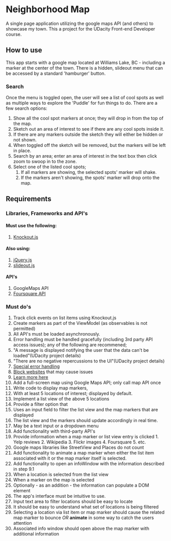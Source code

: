 # Neighborhood Map
A single page application utilizing the google maps API (and others) to showcase my town.  This a project for the UDacity Front-end Developer course.

## How to use
This app starts with a google map located at Williams Lake, BC - including a marker at the center of the town.  There is a hidden, slideout menu that can be accessed by a standard 'hamburger' button.
### Search
Once the menu is toggled open, the user will see a list of cool spots as well as multiple ways to explore the 'Puddle' for fun things to do.  There are a few search options:
1. Show all the cool spot markers at once; they will drop in from the top of the map.
2. Sketch out an area of interest to see if there are any cool spots inside it.
  1. If there are any markers outside the sketch they will either be hidden or not shown.
  2. When toggled off the sketch will be removed, but the markers will be left in place.
3. Search by an area; enter an area of interest in the text box then click zoom to swoop in to the zone.
4. Select one of the listed cool spots;
    1. If all markers are showing, the selected spots' marker will shake.
    2. If the markers aren't showing, the spots' marker will drop onto the map.
## Requirements

### Libraries, Frameworks and API's
#### Must use the following:
1. [Knockout.js](http://knockoutjs.com/)

#### Also using:
1. [jQuery.js](https://jquery.com/)
2. [slideout.js](https://github.com/Mango/slideout)

#### API's
1. GoogleMaps API
2. [Foursquare API](https://developer.foursquare.com/start)


### Must do's
1. Track click events on list items using Knockout.js
2. Create markers as part of the ViewModel (as observables is not permitted)
3. All API's must be loaded asynchronously.
4. Error handling must be handled gracefully (including 3rd party API access issues); any of the following are recommened;
  1. "A message is displayed notifying the user that the data can't be loaded"(UDacity project details)  
  2. "There are no negative repercussions to the UI"(UDacity project details)
  3. [Special error handling](http://api.jquery.com/jquery.ajax/#jqXHR)
  4. [Block websites](http://www.digitaltrends.com/computing/how-to-block-a-website/) that may cause issues
  5. [Learn more here](http://ruben.verborgh.org/blog/2012/12/31/asynchronous-error-handling-in-javascript/)
5. Add a full-screen map using Google Maps API; only call map API once
6. Write code to display map markers,
  1. With at least 5 locations of interest; displayed by default.
7. Implement a list view of the above 5 locations  
8. Provide a filter option that
  1. Uses an input field to filter the list view and the map markers that are displayed
  2. The list view and the markers should update accordingly in real time.
  3. May be a text input or a dropdown menu
9. Add functionality with third-party API's
  1. Provide information when a map marker or list view entry is clicked
    1. Yelp reviews
    2. Wikipedia
    3. Flickr images
    4. Foursquare
    5. etc.
  2. Google maps libraries like StreetView and Places do not count
10. Add functionality to animate a map marker when either the list item associated with it or the map marker itself is selected.
11. Add functionality to open an infoWindow with the information described in step 9.1
  1. When a location is selected from the list view
  2. When a marker on the map is selected
  3. Optionally - as an addition - the information can populate a DOM element
12. The app's interface must be intuitive to use.
  1. Input text area to filter locations should be easy to locate
  2. It should be easy to understand what set of locations is being filtered
  3. Selecting a location via list item or map marker should cause the related map marker to bounce *OR* **animate** in some way to catch the users attention
  4. Associated info window should open above the map marker with additional information

